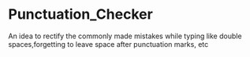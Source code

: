 # Punctuation_Checker
 An idea to rectify the commonly made mistakes while typing like  double spaces,forgetting to leave space after punctuation marks, etc
